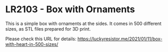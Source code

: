 LR2103 - Box with Ornaments
===========================

This is a simple box with ornaments at the sides. It comes in 500 different sizes, as STL
files prepared for 3D print.

Please check this URL for details:
https://luckyresistor.me/2021/01/11/box-with-heart-in-500-sizes/

